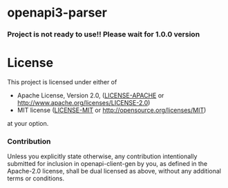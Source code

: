 # openapi3-parser

### Project is not ready to use!! Please wait for 1.0.0 version

# License

This project is licensed under either of

* Apache License, Version 2.0, ([LICENSE-APACHE](LICENSE-APACHE) or
  http://www.apache.org/licenses/LICENSE-2.0)
* MIT license ([LICENSE-MIT](LICENSE-MIT) or
  http://opensource.org/licenses/MIT)

at your option.

### Contribution

Unless you explicitly state otherwise, any contribution intentionally submitted
for inclusion in openapi-client-gen by you, as defined in the Apache-2.0 license, shall be
dual licensed as above, without any additional terms or conditions.
